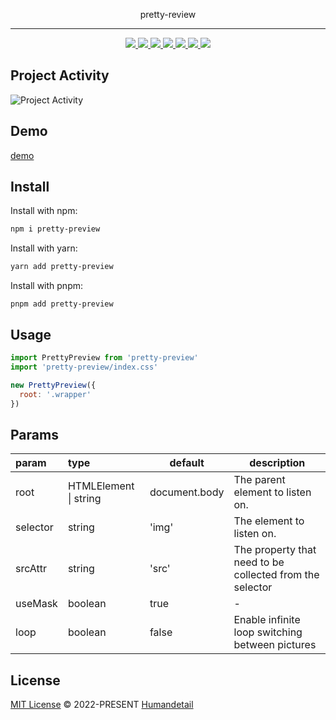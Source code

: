 <p align="center">pretty-review</p>
<hr />
<p align="center">
  <a href="https://codecov.io/gh/humandetail/pretty-preview" >
    <img src="https://codecov.io/gh/humandetail/pretty-preview/branch/main/graph/badge.svg?token=5X0OFEAMK3"/>
  </a>
  <a href="https://www.npmjs.com/package/pretty-preview">
    <img src="https://img.shields.io/npm/v/pretty-preview.svg" />
  </a>
  <a href="https://github.com/humandetail/pretty-preview/actions/workflows/page.ci.yml">
    <img src="https://github.com/humandetail/pretty-preview/actions/workflows/page.ci.yml/badge.svg?branch=main" />
  </a>
  <a href="https://github.com/humandetail/pretty-preview">
    <img src="https://img.shields.io/github/license/humandetail/pretty-preview.svg" />
  </a>
  <a href="https://github.com/humandetail/pretty-preview">
    <img src="https://img.shields.io/github/issues/humandetail/pretty-preview.svg" />
  </a>
  <a href="https://github.com/humandetail/pretty-preview">
    <img src="https://img.shields.io/github/forks/humandetail/pretty-preview.svg" />
  </a>
  <a href="https://github.com/humandetail/pretty-preview">
    <img src="https://img.shields.io/github/stars/humandetail/pretty-preview.svg" />
  </a>
</p>

## Project Activity

![Project Activity](https://repobeats.axiom.co/api/embed/b8a418e53edc5bf4f39de27f5352cd6a193699a3.svg "Repobeats analytics image")

## Demo

[demo](https://humandetail.github.io/pretty-preview/)

## Install

Install with npm:

```bash
npm i pretty-preview
```

Install with yarn:

```bash
yarn add pretty-preview
```

Install with pnpm:

```base
pnpm add pretty-preview
```

## Usage

```js
import PrettyPreview from 'pretty-preview'
import 'pretty-preview/index.css'

new PrettyPreview({
  root: '.wrapper'
})
```

## Params

|param|type|default|description|
|:--|:--|-|-|
|root|HTMLElement \| string|document.body|The parent element to listen on.|
|selector|string|'img'|The element to listen on.|
|srcAttr|string|'src'|The property that need to be collected from the selector|
|useMask|boolean|true|-|
|loop|boolean|false|Enable infinite loop switching between pictures|

## License

[MIT License](https://github.com/humandetail/pretty-preview/blob/main/LICENSE) © 2022-PRESENT [Humandetail](https://github.com/humandetail)
